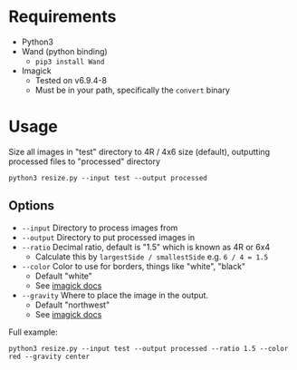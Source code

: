 # Requirements

- Python3
- Wand (python binding)
  -  `pip3 install Wand`
- Imagick
  - Tested on v6.9.4-8
  - Must be in your path, specifically the `convert` binary

# Usage

Size all images in "test" directory to 4R / 4x6 size (default), outputting
processed files to "processed" directory

    python3 resize.py --input test --output processed

## Options

 - `--input` Directory to process images from
 - `--output` Directory to put processed images in
 - `--ratio` Decimal ratio, default is "1.5" which is known as 4R or 6x4
   - Calculate this by `largestSide / smallestSide` e.g. `6 / 4 = 1.5`
 - `--color` Color to use for borders, things like "white", "black"
   - Default "white"
   - See [imagick docs](http://php.net/manual/de/imagick.constants.php#imagick.constants.color)
 - `--gravity` Where to place the image in the output.
   - Default "northwest"
   - See [imagick docs](http://php.net/manual/de/imagick.constants.php#imagick.constants.gravity)

Full example:

    python3 resize.py --input test --output processed --ratio 1.5 --color red --gravity center
